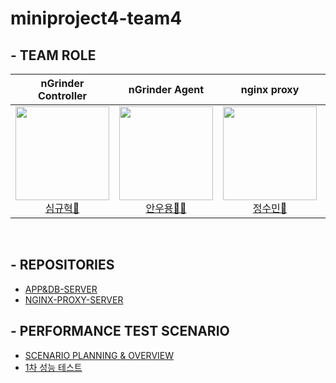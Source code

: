 # miniproject4-team4

## - TEAM ROLE

<div align="center">

| **nGrinder Controller** | **nGrinder Agent** | **nginx proxy** | **App Server & DB server** |
| :------: |  :------: | :------: | :------: |
[<img src="https://avatars.githubusercontent.com/u/80744883?v=4" height=150 width=150> <br/> 심규혁🐼](https://github.com/shimguh) | [<img src="https://avatars.githubusercontent.com/u/62015109?v=4" height=150 width=150> <br/> 안우용🧛‍♂️](https://github.com/INAUGURATE-Ryong) | [<img src="https://avatars.githubusercontent.com/u/150888333?v=4" height=150 width=150> <br/> 정수민🐹](https://github.com/jsmin6330) | [<img src="https://avatars.githubusercontent.com/u/148880521?v=4" height=150 width=150> <br/> 박민성👻](https://github.com/parc02) 

</div>

<br>

## - REPOSITORIES
- [APP&DB-SERVER](https://github.com/miniproject4-team4/SPRING-BOOT-APP-SERVER)
- [NGINX-PROXY-SERVER](https://github.com/miniproject4-team4/NGINX-PROXY-SERVER)

## - PERFORMANCE TEST SCENARIO
- [SCENARIO PLANNING & OVERVIEW](https://github.com/miniproject4-team4/NGINX-PROXY-SERVER/issues/5)
- [1차 성능 테스트](https://github.com/miniproject4-team4/NGINX-PROXY-SERVER/issues/3)
